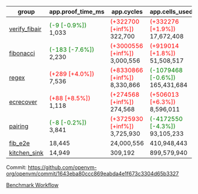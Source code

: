 | group | app.proof_time_ms | app.cycles | app.cells_used | leaf.proof_time_ms | leaf.cycles | leaf.cells_used |
| -- | -- | -- | -- | -- | -- | -- |
| [verify_fibair](https://github.com/openvm-org/openvm/blob/benchmark-results/benchmarks-pr/1567/verify_fibair-1643eba80ccc869eabda4e1f673c3304d65b3327.md) |<span style='color: green'>(-9 [-0.9%])</span> 1,033 | <span style='color: red'>(+322700 [+inf%])</span> 322,700 | <span style='color: red'>(+332276 [+1.9%])</span> 17,672,408 |- | - | - |
| [fibonacci](https://github.com/openvm-org/openvm/blob/benchmark-results/benchmarks-pr/1567/fibonacci-1643eba80ccc869eabda4e1f673c3304d65b3327.md) |<span style='color: green'>(-183 [-7.6%])</span> 2,230 | <span style='color: red'>(+3000556 [+inf%])</span> 3,000,556 | <span style='color: red'>(+919014 [+1.8%])</span> 51,508,517 |<span style='color: red'>(+7 [+0.2%])</span> 3,115 | <span style='color: red'>(+1248011 [+inf%])</span> 1,248,011 | <span style='color: red'>(+990218 [+1.4%])</span> 70,824,896 |
| [regex](https://github.com/openvm-org/openvm/blob/benchmark-results/benchmarks-pr/1567/regex-1643eba80ccc869eabda4e1f673c3304d65b3327.md) |<span style='color: red'>(+289 [+4.0%])</span> 7,536 | <span style='color: red'>(+8330866 [+inf%])</span> 8,330,866 | <span style='color: green'>(-1079468 [-0.6%])</span> 165,431,684 |<span style='color: green'>(-3144 [-25.0%])</span> 9,421 | <span style='color: red'>(+3326694 [+inf%])</span> 3,326,694 | <span style='color: green'>(-69451404 [-22.9%])</span> 234,204,622 |
| [ecrecover](https://github.com/openvm-org/openvm/blob/benchmark-results/benchmarks-pr/1567/ecrecover-1643eba80ccc869eabda4e1f673c3304d65b3327.md) |<span style='color: red'>(+88 [+8.5%])</span> 1,118 | <span style='color: red'>(+274568 [+inf%])</span> 274,568 | <span style='color: red'>(+506013 [+6.3%])</span> 8,596,011 |<span style='color: green'>(-710 [-6.8%])</span> 9,794 | <span style='color: red'>(+2934923 [+inf%])</span> 2,934,923 | <span style='color: red'>(+1573284 [+0.6%])</span> 246,667,636 |
| [pairing](https://github.com/openvm-org/openvm/blob/benchmark-results/benchmarks-pr/1567/pairing-1643eba80ccc869eabda4e1f673c3304d65b3327.md) |<span style='color: green'>(-8 [-0.2%])</span> 3,841 | <span style='color: red'>(+3725930 [+inf%])</span> 3,725,930 | <span style='color: green'>(-4172550 [-4.3%])</span> 93,105,233 |<span style='color: green'>(-3010 [-39.1%])</span> 4,686 | <span style='color: red'>(+2010482 [+inf%])</span> 2,010,482 | <span style='color: green'>(-65128227 [-31.7%])</span> 140,397,107 |
| [fib_e2e](https://github.com/openvm-org/openvm/blob/benchmark-results/benchmarks-pr/1567/fib_e2e-1643eba80ccc869eabda4e1f673c3304d65b3327.md) | 18,445 |  24,000,556 |  410,948,443 | 16,063 |  7,462,570 |  435,775,204 |
| [kitchen_sink](https://github.com/openvm-org/openvm/blob/benchmark-results/benchmarks-pr/1567/kitchen_sink-1643eba80ccc869eabda4e1f673c3304d65b3327.md) | 14,949 |  309,192 |  899,579,940 | 23,436 |  7,952,460 |  748,993,842 |


Commit: https://github.com/openvm-org/openvm/commit/1643eba80ccc869eabda4e1f673c3304d65b3327

[Benchmark Workflow](https://github.com/openvm-org/openvm/actions/runs/16504440570)
